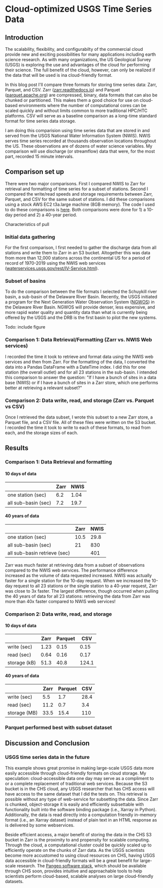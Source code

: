 # Cloud-optimized USGS Time Series Data

## Introduction
The scalability, flexibility, and configurabilty of the commercial cloud provide new and exciting possibilities for many applications including earth science research. As with many organizations, the US Geological Survey (USGS) is exploring the use and advantages of the cloud for performing their science. The full benefit of the cloud, however, can only be realized if the data that will be used is ina cloud-friendly format.

In this blog post I'll compare three formats for storing time series data: Zarr, Parquet, and CSV. Zarr ([zarr.readthedocs.io](https://zarr.readthedocs.io/en/stable/)) and Parquet ([parquet.apache.org](https://parquet.apache.org)) are compressed, binary, data formats that can also be chunked or partitioned. This makes them a good choice for use on cloud-based environments where the number of computational cores can be scaled quickly and without limits common to more traditional HPC/HTC platforms. CSV will serve as a baseline comparison as a long-time standard format for time series data storage.

I am doing this comparision using time series data that are stored in and served from the USGS National Water Information System (NWIS). NWIS serves time series recorded at thousands observation locations throughout the US. These observations are of dozens of water science variables. My comparison will use discharge (or streamflow) data that were, for the most part, recorded 15 minute intervals.

## Comparison set up
There were two major comparisons. First I compared NWIS to Zarr for retrieval and formatting of time series for a subset of stations. Second I compared the write/read speeds and storage requirements between Zarr, Parquet, and CSV for the same subset of stations. I did these comparisons using a stock AWS EC2 t3a.large machine (8GB memory). The code I used to do these comparisons is [here](https://github.com/jsadler2/usgs_zarr_blog/blob/master/comparison.py). Both comparisons were done for 1) a 10-day period and 2) a 40-year period.  

Characteristics of pull

### Initial data gathering
For the first comparison, I first needed to gather the discharge data from all stations and write them to Zarr in an S3 bucket. Altogether this was data from more than 12,000 stations across the continental US for a period of record of 1970-2019 using the NWIS web services ([waterservices.usgs.gov/rest/IV-Service.html](https://waterservices.usgs.gov/rest/IV-Service.html)).

### Subset of basins
To do the comparison between the file formats I selected the Schuykill river basin, a sub-basin of the Delaware River Basin. Recently, the USGS initiated a program for the Next Generation Water Observation System ([NGWOS](https://www.usgs.gov/mission-areas/water-resources/science/usgs-next-generation-water-observing-system-ngwos?qt-science_center_objects=0#qt-science_center_objects)) in the Delaware River Basin. NGWOS will provide denser, less expensive, and more rapid water quality and quantity data than what is currently being offered by the USGS and the DRB is the first basin to pilot the new systems. 

Todo: include figure

### Comparison 1: Data Retrieval/Formatting (Zarr vs. NWIS Web services)
I recorded the time it took to retrieve and format data using the NWIS web services and then from Zarr. For the formatting of the data, I converted the data into a Pandas DataFrame with a DateTime index. I did this for one station (the overall outlet) and for all 23 stations in the sub-basin. I intended this comparison to answer the question: "If I have a bunch of sites in a data base (NWIS) or if I have a bunch of sites in a Zarr store, which one performs better at retrieving a relevant subset?" 

### Comparison 2: Data write, read, and storage (Zarr vs. Parquet vs CSV)
Once I retrieved the data subset, I wrote this subset to a new Zarr store, a Parquet file, and a CSV file. All of these files were written on the S3 bucket. I recorded the time it took to write to each of these formats, to read from each, and the storage sizes of each. 

## Results

### Comparison 1: Data Retrieval and formatting

#### 10 days of data
| | Zarr | NWIS|
|---|---|---|
|one station (sec)| 6.2 | 1.04| 
|all sub-basin (sec)| 7.2 | 19.7|  

#### 40 years of data 
| | Zarr | NWIS|
|---|---|---|
|one station (sec)| 10.5 | 29.8 | 
|all sub-basin (sec)| 21 | 830 |  
|all sub-basin retrieve (sec)| | 401 |  

Zarr was much faster at retrieving data from a subset of observations compared to the NWIS web services. The performance difference increased as the volume of data requested increased. NWIS was actually faster for a single station for the 10-day request. When we increased the 10-day request to all 23 stations or the single station to a 40-year request, Zarr was close to 3x faster. The largest difference, though occurred when pulling the 40 years of data for all 23 stations: retrieving the data from Zarr was more than 40x faster compared to NWIS web services!

### Comparison 2: Data write, read, and storage

#### 10 days of data
| | Zarr | Parquet| CSV|
|---|---|---| ---|
|write (sec)| 1.23 | 0.15 | 0.15 | 
|read (sec)| 0.64 | 0.16 | 0.17 | 
|storage (kB)| 51.3 | 40.8 | 124.1 | 

#### 40 years of data 
| | Zarr | Parquet| CSV|
|---|---|---| ---|
|write (sec)| 5.5 | 1.7 | 28.4 | 
|read (sec)| 11.2 | 0.7 | 3.4 | 
|storage (MB)| 33.5 | 15.4 | 110 | 

### Parquet performed best with subset dataset

## Discussion and Conclusion

### USGS time series data in the future
This example shows great promise in making large-scale USGS data more easily accessible through cloud-friendly formats on cloud storage. My speculation: cloud-accessible data one day may serve as a compliment to or a complete replacement of traditional web services. Because the S3 bucket is in the CHS cloud, any USGS researcher that has CHS access will have access to the same dataset that I did the tests on. This retrieval is possible without any type of web-service for subsetting the data. Since Zarr is chunked, object-storage it is easily and efficiently subsettable with functionality built into the software binding package (i.e., Xarray in Python). Additionally, the data is read directly into a computation friendly in-memory format (i.e., an Xarray dataset) instead of plain text in an HTML response as is delivered by some webservices.

Beside efficient access, a major benefit of storing the data in the CHS S3 bucket in Zarr is the proximity to and propensity for scalable computing. Through the cloud, a computational cluster could be quickly scaled up to efficiently operate on the chunks of Zarr data. As the USGS scientists become more accustomed to using cloud resources on CHS, having USGS data accessible in cloud-friendly formats will be a great benefit for large-scale research. The [Pangeo software stack](https://www.pangeo.io), which should be available through CHS soon, provides intuitive and approachable tools to help scientists perform cloud-based, scalable analyses on large cloud-friendly datasets.  
